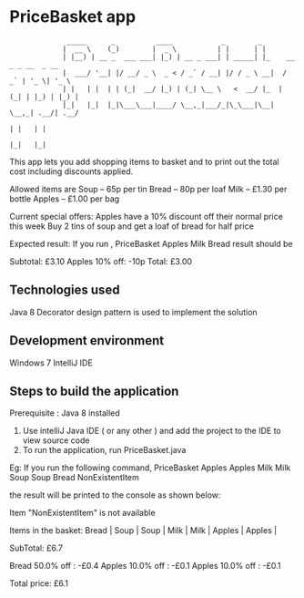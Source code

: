 # PriceBasket app

                  _____      _          ____            _        _
                 |  __ \    (_)        |  _ \          | |      | |
                 | |__) | __ _  ___ ___| |_) | __ _ ___| | _____| |_    __ _ _ __  _ __
                 |  ___/ '__| |/ __/ _ \  _ < / _` / __| |/ / _ \ __|  / _` | '_ \| '_ \
                 | |   | |  | | (_|  __/ |_) | (_| \__ \   <  __/ |_  | (_| | |_) | |_) |
                 |_|   |_|  |_|\___\___|____/ \__,_|___/_|\_\___|\__|  \__,_| .__/| .__/
                                                                            | |   | |
                                                                            |_|   |_|


This app lets you add shopping items to basket and to print out the total cost including discounts applied.

Allowed items are
  Soup – 65p per tin
  Bread – 80p per loaf
  Milk – £1.30 per bottle
  Apples – £1.00 per bag

Current special offers:
  Apples have a 10% discount off their normal price this week
  Buy 2 tins of soup and get a loaf of bread for half price

Expected result:
If you run , PriceBasket Apples Milk Bread
result should be

Subtotal: £3.10
Apples 10% off: -10p
Total: £3.00

## Technologies used

Java 8
Decorator design pattern is used to implement the solution

## Development environment

Windows 7
IntelliJ IDE


## Steps to build the application

Prerequisite : Java 8 installed

1) Use intelliJ Java IDE ( or any other ) and add the project to the IDE to view source code
2) To run the application, run PriceBasket.java

Eg:
If you run the following command,
PriceBasket Apples Apples Milk Milk Soup Soup Bread NonExistentItem

the result will be printed to the console as shown below:

Item "NonExistentItem" is not available

Items in the basket:  Bread |  Soup |  Soup |  Milk |  Milk |  Apples |  Apples |

SubTotal: £6.7

Bread 50.0% off : -£0.4
Apples 10.0% off : -£0.1
Apples 10.0% off : -£0.1

Total price: £6.1